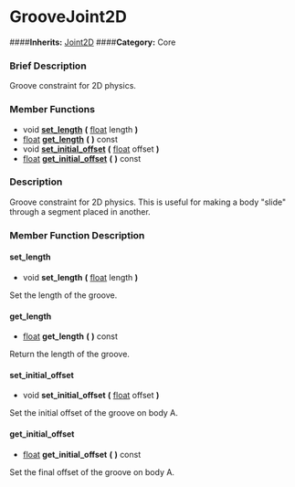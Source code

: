 #  GrooveJoint2D  
####**Inherits:** [Joint2D](class_joint2d)
####**Category:** Core

###  Brief Description  
Groove constraint for 2D physics.

###  Member Functions 
  * void  **[set&#95;length](#set_length)**  **(** [float](class_float) length  **)**
  * [float](class_float)  **[get&#95;length](#get_length)**  **(** **)** const
  * void  **[set&#95;initial&#95;offset](#set_initial_offset)**  **(** [float](class_float) offset  **)**
  * [float](class_float)  **[get&#95;initial&#95;offset](#get_initial_offset)**  **(** **)** const

###  Description  
Groove constraint for 2D physics. This is useful for making a body "slide" through a segment placed in another.

###  Member Function Description  

#### <a name="set_length">set_length</a>
  * void  **set&#95;length**  **(** [float](class_float) length  **)**

Set the length of the groove.

#### <a name="get_length">get_length</a>
  * [float](class_float)  **get&#95;length**  **(** **)** const

Return the length of the groove.

#### <a name="set_initial_offset">set_initial_offset</a>
  * void  **set&#95;initial&#95;offset**  **(** [float](class_float) offset  **)**

Set the initial offset of the groove on body A.

#### <a name="get_initial_offset">get_initial_offset</a>
  * [float](class_float)  **get&#95;initial&#95;offset**  **(** **)** const

Set the final offset of the groove on body A.
